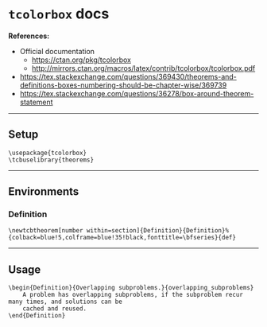 # `tcolorbox` docs

**References:**
- Official documentation
    - https://ctan.org/pkg/tcolorbox
    - http://mirrors.ctan.org/macros/latex/contrib/tcolorbox/tcolorbox.pdf
- https://tex.stackexchange.com/questions/369430/theorems-and-definitions-boxes-numbering-should-be-chapter-wise/369739
- https://tex.stackexchange.com/questions/36278/box-around-theorem-statement

--------------------------------------------------------------------------

## Setup

~~~~
\usepackage{tcolorbox}
\tcbuselibrary{theorems}
~~~~

--------------------------------------------------------------------------

## Environments

### Definition

~~~~
\newtcbtheorem[number within=section]{Definition}{Definition}%
{colback=blue!5,colframe=blue!35!black,fonttitle=\bfseries}{def}
~~~~

--------------------------------------------------------------------------

## Usage


~~~~
\begin{Definition}{Overlapping subproblems.}{overlapping_subproblems}
    A problem has overlapping subproblems, if the subproblem recur many times, and solutions can be
    cached and reused.
\end{Definition}
~~~~
